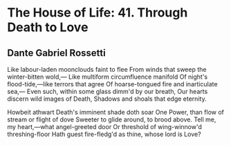 # The House of Life: 41. Through Death to Love
## Dante Gabriel Rossetti
Like labour-laden moonclouds faint to flee
From winds that sweep the winter-bitten wold,—
Like multiform circumfluence manifold
Of night's flood-tide,—like terrors that agree
Of hoarse-tongued fire and inarticulate sea,—
Even such, within some glass dimm'd by our breath,
Our hearts discern wild images of Death,
Shadows and shoals that edge eternity.

Howbeit athwart Death's imminent shade doth soar
One Power, than flow of stream or flight of dove
Sweeter to glide around, to brood above.
Tell me, my heart,—what angel-greeted door
Or threshold of wing-winnow'd threshing-floor
Hath guest fire-fledg'd as thine, whose lord is Love?